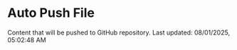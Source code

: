 # Auto Push File

Content that will be pushed to GitHub repository.
Last updated: 08/01/2025, 05:02:48 AM